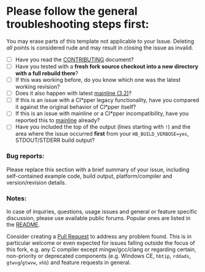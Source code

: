 # Please follow the general troubleshooting steps first:

You may erase parts of this template not applicable to your Issue. Deleting
_all_ points is considered rude and may result in closing the issue as invalid.

- [ ] Have you read the [CONTRIBUTING](CONTRIBUTING.md) document?
- [ ] Have you tested with a **fresh fork source checkout into a new directory
      with a full rebuild there**?
- [ ] If this was working before, do you know which one was the latest working
      revision?
- [ ] Does it also happen with latest
      [mainline (3.2)](https://github.com/harbour/core)?
- [ ] If this is an issue with a Cl\*pper legacy functionality, have you
      compared it against the original behavior of Cl\*pper itself?
- [ ] If this is an issue with mainline or a Cl\*pper incompatibility, have
      you reported this to
      [mainline](https://groups.google.com/forum/#!forum/harbour-devel)
      already?
- [ ] Have you included the top of the output (lines starting with `!`) and the
      area where the issue occurred **first** from your `HB_BUILD_VERBOSE=yes`,
      STDOUT/STDERR build output?

### Bug reports:

Please replace this section with a brief summary of your issue, including
self-contained example code, build output, platform/compiler and
version/revision details.

### Notes:

In case of inquiries, questions, usage issues and general or feature specific
discussion, please use available public forums. Popular ones are listed in
the [README](../README.md#external-links).

Consider creating a [Pull Request](https://github.com/vszakats/harbour-core/pulls)
to address any problem found. This is in particular welcome or even expected
for issues falling outside the focus of this fork, e.g. any C compiler except
mingw/gcc/clang or regarding certain, non-priority or deprecated components
(e.g. Windows CE, `hbtip`, `rddads`, `gtwvg`/`gtwvw`, `xhb`) and feature requests
in general.
